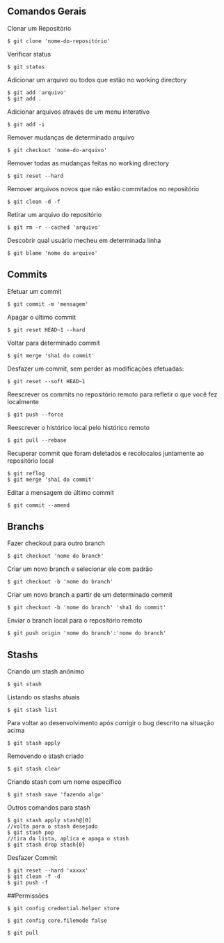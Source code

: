 ## Comandos Gerais

Clonar um Repositório

    $ git clone 'nome-do-repositório'

Verificar status

    $ git status
    
Adicionar um arquivo ou todos que estão no working directory

    $ git add 'arquivo'
    $ git add .
	
Adicionar arquivos através de um menu interativo

    $ git add -i
	
Remover mudanças de determinado arquivo

    $ git checkout 'nome-do-arquivo'
	
Remover todas as mudanças feitas no working directory

    $ git reset --hard
	
Remover arquivos novos que não estão commitados no repositório

    $ git clean -d -f
	
Retirar um arquivo do repositório

    $ git rm -r --cached 'arquivo'
	
Descobrir qual usuário mecheu em determinada linha

    $ git blame 'nome do arquivo'

## Commits

Efetuar um commit

    $ git commit -m 'mensagem'

Apagar o último commit

    $ git reset HEAD~1 --hard
	
Voltar para determinado commit

    $ git merge 'sha1 do commit'

Desfazer um commit, sem perder as modificações efetuadas:

    $ git reset --soft HEAD~1
	
Reescrever os commits no repositório remoto para refletir o que você fez localmente

    $ git push --force
	
Reescrever o histórico local pelo histórico remoto

    $ git pull --rebase
	
Recuperar commit que foram deletados e recolocalos juntamente ao repositório local

    $ git reflog
    $ git merge 'sha1 do commit'
	
Editar a mensagem do último commit

    $ git commit --amend
	
## Branchs

Fazer checkout para outro branch

    $ git checkout 'nome do branch'

Criar um novo branch e selecionar ele com padrão

    $ git checkout -b 'nome do branch'
	
Criar um novo branch a partir de um determinado commit

    $ git checkout -b 'nome do branch' 'sha1 do commit'
	
Enviar o branch local para o repositório remoto

    $ git push origin 'nome do branch':'nome do branch'

## Stashs

Criando um stash anônimo

    $ git stash

Listando os stashs atuais

    $ git stash list
	
Para voltar ao desenvolvimento após corrigir o bug descrito na situação acima

    $ git stash apply
	
Removendo o stash criado

    $ git stash clear
	
Criando stash com um nome específico

    $ git stash save 'fazendo algo'
	
Outros comandos para stash  

    $ git stash apply stash@[0]
    //volta para o stash desejado
    $ git stash pop
    //tira da lista, aplica e apaga o stash
    $ git stash drop stash{0}
    
Desfazer Commit

    $ git reset --hard 'xxxxx'
    $ git clean -f -d
    $ git push -f
    
    
##Permissões    

	$ git config credential.helper store
	
	$ git config core.filemode false
	
	$ git pull
